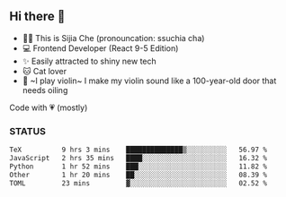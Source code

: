 ## Hi there 👋

- 🙋‍♀️ This is Sijia Che (pronouncation: ssuchia cha)
- 💻 Frontend Developer (React 9-5 Edition)
- ✨ Easily attracted to shiny new tech
- 🐱 Cat lover
- 🌟 ~I play violin~ I make my violin sound like a 100-year-old door that needs oiling

Code with 💗 (mostly)

### STATUS
<!--START_SECTION:waka-->

```txt
TeX          9 hrs 3 mins    ██████████████▒░░░░░░░░░░   56.97 %
JavaScript   2 hrs 35 mins   ████░░░░░░░░░░░░░░░░░░░░░   16.32 %
Python       1 hr 52 mins    ███░░░░░░░░░░░░░░░░░░░░░░   11.82 %
Other        1 hr 20 mins    ██░░░░░░░░░░░░░░░░░░░░░░░   08.39 %
TOML         23 mins         ▓░░░░░░░░░░░░░░░░░░░░░░░░   02.52 %
```

<!--END_SECTION:waka-->
